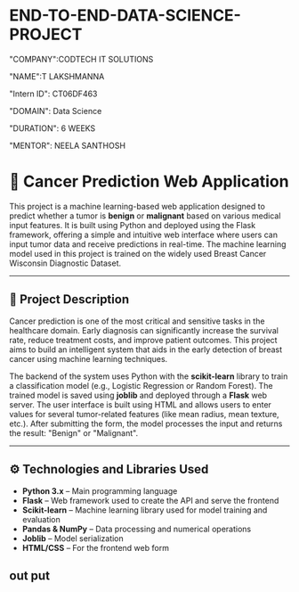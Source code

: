 # END-TO-END-DATA-SCIENCE-PROJECT

"COMPANY":CODTECH IT SOLUTIONS

"NAME":T LAKSHMANNA

"Intern ID": CT06DF463

"DOMAIN": Data Science

"DURATION": 6 WEEKS

"MENTOR": NEELA SANTHOSH

# 🧬 Cancer Prediction Web Application

This project is a machine learning-based web application designed to predict whether a tumor is **benign** or **malignant** based on various medical input features. It is built using Python and deployed using the Flask framework, offering a simple and intuitive web interface where users can input tumor data and receive predictions in real-time. The machine learning model used in this project is trained on the widely used Breast Cancer Wisconsin Diagnostic Dataset.

---

## 🧠 Project Description

Cancer prediction is one of the most critical and sensitive tasks in the healthcare domain. Early diagnosis can significantly increase the survival rate, reduce treatment costs, and improve patient outcomes. This project aims to build an intelligent system that aids in the early detection of breast cancer using machine learning techniques.

The backend of the system uses Python with the **scikit-learn** library to train a classification model (e.g., Logistic Regression or Random Forest). The trained model is saved using **joblib** and deployed through a **Flask** web server. The user interface is built using HTML and allows users to enter values for several tumor-related features (like mean radius, mean texture, etc.). After submitting the form, the model processes the input and returns the result: "Benign" or "Malignant".

---

## ⚙️ Technologies and Libraries Used

- **Python 3.x** – Main programming language
- **Flask** – Web framework used to create the API and serve the frontend
- **Scikit-learn** – Machine learning library used for model training and evaluation
- **Pandas & NumPy** – Data processing and numerical operations
- **Joblib** – Model serialization
- **HTML/CSS** – For the frontend web form
## out put
